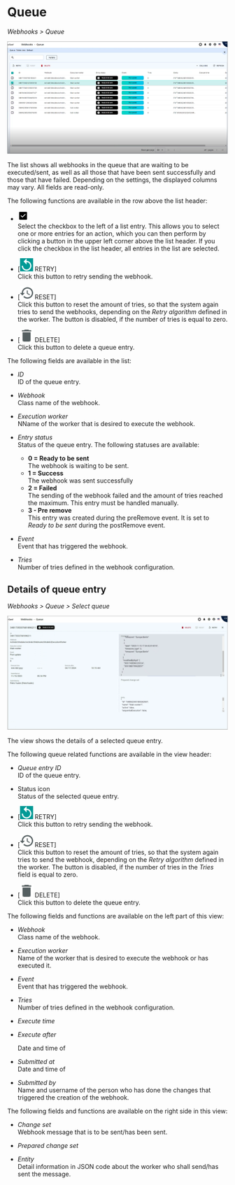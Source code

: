 # Queue

*Webhooks > Queue*

![Queue](../../Assets/Screenshots/Webhooks/Queue/Queue.png "[Queue]")

The list shows all webhooks in the queue that are waiting to be executed/sent, as well as all those that have been sent successfully and those that have failed. Depending on the settings, the displayed columns may vary. All fields are read-only.

The following functions are available in the row above the list header:

- ![Select](../../Assets/Icons/Checkbox.png "[Select]") <!--- Icon-->   
   Select the checkbox to the left of a list entry. This allows you to select one or more entries for an action, which you can then perform by clicking a button in the upper left corner above the list header.
    If you click the checkbox in the list header, all entries in the list are selected. 

- [![Retry](../../Assets/Icons/Retry01.png "[Retry]") RETRY]<!---Icon-->    
    Click this button to retry sending the webhook. 

- [![Reset](../../Assets/Icons/Reset.png "[Reset]") RESET]<!---Icon-->   
    Click this button to reset the amount of tries, so that the system again tries to send the webhooks, depending on the *Retry algorithm* defined in the worker. The button is disabled, if the number of tries is equal to zero.

- [![Delete](../../Assets/Icons/Trash01.png "[Delete]") DELETE]    
    Click this button to delete a queue entry. <!---You can delete several webhooks at once?-->

The following fields are available in the list:
- *ID*   
    ID of the queue entry.

- *Webhook*   
    Class name of the webhook.

- *Execution worker*   
    NName of the worker that is desired to execute the webhook.

- *Entry status*   
    Status of the queue entry. The following statuses are available:

    - **0 = Ready to be sent**   
        The webhook is waiting to be sent.
    - **1 = Success**   
        The webhook was sent successfully
    - **2 = Failed**   
        The sending of the webhook failed and the amount of tries reached the maximum. This entry must be handled manually.   
    - **3 - Pre remove**   
        This entry was created during the preRemove event. It is set to *Ready to be sent* during the postRemove event.<!--????nachfragen-->

- *Event*   
    Event that has triggered the webhook.

- *Tries*   
    Number of tries defined in the webhook configuration. <!--- oder ist es die Anzahl der bisher versuchten Versuche?-->


## Details of queue entry 

*Webhooks > Queue > Select queue*

![Queue entry](../../Assets/Screenshots/Webhooks/Queue/QueueDetails.png "[Queue entry]")

The view shows the details of a selected queue entry.

The following queue related functions are available in the view header:

- *Queue entry ID*  
    ID of the queue entry.

- Status icon    
    Status of the selected queue entry.

- [![Retry](../../Assets/Icons/Retry01.png "[Retry]") RETRY]<!---Icon-->    
    Click this button to retry sending the webhook. 

- [![Reset](../../Assets/Icons/Reset.png "[Reset]") RESET]<!---Icon-->   
    Click this button to reset the amount of tries, so that the system again tries to send the webhook, depending on the *Retry algorithm* defined in the worker. The button is disabled, if the number of tries in the *Tries* field is equal to zero.

- [![Delete](../../Assets/Icons/Trash01.png "[Delete]") DELETE]    
    Click this button to delete the queue entry. 

The following fields and functions are available on the left part of this view:

- *Webhook*   
    Class name of the webhook.

- *Execution worker*   
    Name of the worker that is desired to execute the webhook or has executed it.

- *Event*   
    Event that has triggered the webhook.

- *Tries*   
    Number of tries defined in the webhook configuration. <!--- oder ist es die Anzahl der bisher versuchten Versuche?-->

- *Execute time*   
    <!---???Rechtschreibfehler?-->
- *Execute after*   
    <!---??? Rechtschreibfehler?-->Date and time of 
- *Submitted at*   
    Date and time of 

- *Submitted by*   
    Name and username of the person who has done the changes that triggered the creation of the webhook.

The following fields and functions are available on the right side in this view:

- *Change set*   
    Webhook message that is to be sent/has been sent.

- *Prepared change set*   
    <!---was ist das-->

- *Entity*   
    Detail information in JSON code about the worker who shall send/has sent the message.



